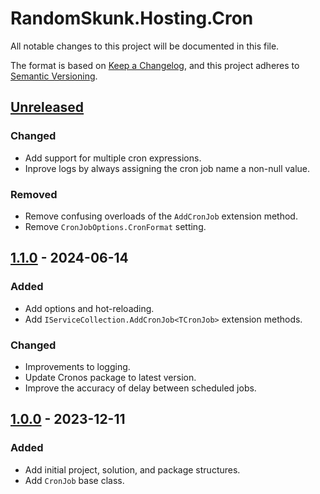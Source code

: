 
# RandomSkunk.Hosting.Cron

All notable changes to this project will be documented in this file.

The format is based on [Keep a Changelog],
and this project adheres to [Semantic Versioning].

## [Unreleased]

### Changed

- Add support for multiple cron expressions.
- Inprove logs by always assigning the cron job name a non-null value.

### Removed

- Remove confusing overloads of the `AddCronJob` extension method.
- Remove `CronJobOptions.CronFormat` setting.

## [1.1.0] - 2024-06-14

### Added

- Add options and hot-reloading.
- Add `IServiceCollection.AddCronJob<TCronJob>` extension methods.

### Changed

- Improvements to logging.
- Update Cronos package to latest version.
- Improve the accuracy of delay between scheduled jobs.

## [1.0.0] - 2023-12-11

### Added

- Add initial project, solution, and package structures.
- Add `CronJob` base class.

[Keep a Changelog]: https://keepachangelog.com/
[Semantic Versioning]: https://semver.org/

[Unreleased]: https://github.com/bfriesen/RandomSkunk.Hosting.Cron/compare/v1.1.0...HEAD
[1.1.0]: https://github.com/bfriesen/RandomSkunk.Hosting.Cron/compare/v1.0.0...v1.1.0
[1.0.0]: https://github.com/bfriesen/RandomSkunk.Hosting.Cron/compare/v0.0.0...v1.0.0
